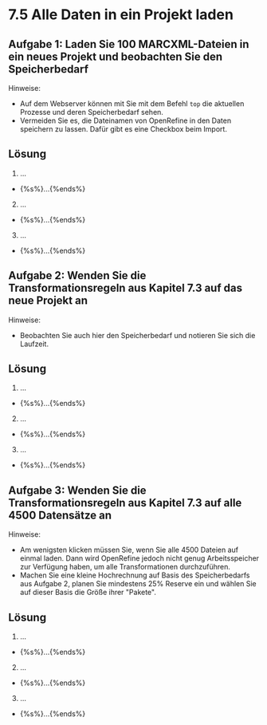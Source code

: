 # 7.5 Alle Daten in ein Projekt laden

## Aufgabe 1: Laden Sie 100 MARCXML-Dateien in ein neues Projekt und beobachten Sie den Speicherbedarf

Hinweise:

* Auf dem Webserver können mit Sie mit dem Befehl ```top``` die aktuellen Prozesse und deren Speicherbedarf sehen.
* Vermeiden Sie es, die Dateinamen von OpenRefine in den Daten speichern zu lassen. Dafür gibt es eine Checkbox beim Import.

## Lösung

1) ...

* {%s%}...{%ends%}

2) ...

* {%s%}...{%ends%}

3) ...

* {%s%}...{%ends%}

## Aufgabe 2: Wenden Sie die Transformationsregeln aus Kapitel 7.3 auf das neue Projekt an

Hinweise:
* Beobachten Sie auch hier den Speicherbedarf und notieren Sie sich die Laufzeit.

## Lösung

1) ...

* {%s%}...{%ends%}

2) ...

* {%s%}...{%ends%}

3) ...

* {%s%}...{%ends%}

## Aufgabe 3: Wenden Sie die Transformationsregeln aus Kapitel 7.3 auf alle 4500 Datensätze an

Hinweise:
* Am wenigsten klicken müssen Sie, wenn Sie alle 4500 Dateien auf einmal laden. Dann wird OpenRefine jedoch nicht genug Arbeitsspeicher zur Verfügung haben, um alle Transformationen durchzuführen.
* Machen Sie eine kleine Hochrechnung auf Basis des Speicherbedarfs aus Aufgabe 2, planen Sie mindestens 25% Reserve ein und wählen Sie auf dieser Basis die Größe ihrer "Pakete".

## Lösung

1) ...

* {%s%}...{%ends%}

2) ...

* {%s%}...{%ends%}

3) ...

* {%s%}...{%ends%}